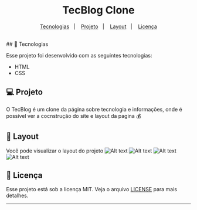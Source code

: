 <h1 align="center">
   TecBlog Clone
</h1>

<p align="center">
  <a href="#-tecnologias">Tecnologias</a>&nbsp;&nbsp;&nbsp;|&nbsp;&nbsp;&nbsp;
  <a href="#-projeto">Projeto</a>&nbsp;&nbsp;&nbsp;|&nbsp;&nbsp;&nbsp;
  <a href="#-layout">Layout</a>&nbsp;&nbsp;&nbsp;|&nbsp;&nbsp;&nbsp;
  <a href="#memo-licença">Licença</a>
</p>

<br>
## 🚀 Tecnologias

Esse projeto foi desenvolvido com as seguintes tecnologias:

- HTML
- CSS

## 💻 Projeto

O TecBlog é um clone da página sobre tecnologia e informações, onde é possível ver a cocnstrução do site e layout da pagina 💰

## 🔖 Layout

Você pode visualizar o layout do projeto ![Alt text](https://github.com/felipe-gomes-vicente/TecBlog-preview/blob/main/tecblog-preview-001.png )
![Alt text](https://github.com/felipe-gomes-vicente/TecBlog-preview/blob/main/tecblog-preview-002.png )
![Alt text](https://github.com/felipe-gomes-vicente/TecBlog-preview/blob/main/tecblog-preview-003.png )
![Alt text](https://github.com/felipe-gomes-vicente/TecBlog-preview/blob/main/tecblog-preview-004.png )

## :memo: Licença

Esse projeto está sob a licença MIT. Veja o arquivo [LICENSE](LICENSE.md) para mais detalhes.

---
